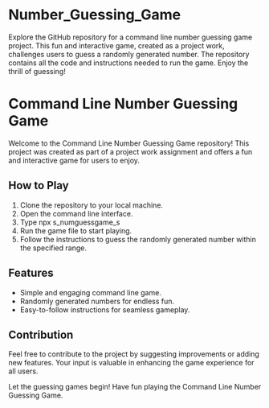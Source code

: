 # Number_Guessing_Game
Explore the GitHub repository for a command line number guessing game project. This fun and interactive game, created as a project work, challenges users to guess a randomly generated number. The repository contains all the code and instructions needed to run the game. Enjoy the thrill of guessing!

# Command Line Number Guessing Game

Welcome to the Command Line Number Guessing Game repository! This project was created as part of a project work assignment and offers a fun and interactive game for users to enjoy.

## How to Play
1. Clone the repository to your local machine.
2. Open the command line interface.
3. Type npx s_numguessgame_s
4. Run the game file to start playing.
5. Follow the instructions to guess the randomly generated number within the specified range.

## Features
- Simple and engaging command line game.
- Randomly generated numbers for endless fun.
- Easy-to-follow instructions for seamless gameplay.

## Contribution
Feel free to contribute to the project by suggesting improvements or adding new features. Your input is valuable in enhancing the game experience for all users.

Let the guessing games begin! Have fun playing the Command Line Number Guessing Game.
